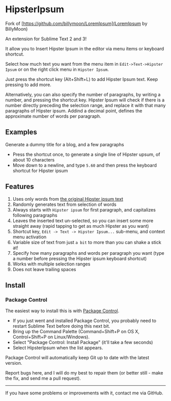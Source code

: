 # HipsterIpsum

Fork of [https://github.com/billymoon/LoremIpsum](LoremIpsum by BillyMoon)

An extension for Sublime Text 2 and 3!

It allow you to Insert Hipster Ipsum in the editor via menu items or keyboard shortcut.

Select how much text you want from the menu item in `Edit->Text->Hipster Ipsum` or on the right click menu in `Hipster Ipsum`.

Just press the shortcut key (Alt+Shift+L) to add Hipster Ipsum text. Keep pressing to add more.

Alternatively, you can also specify the number of paragraphs, by writing a number, and pressing the shortcut key. Hipster Ipsum will check if there is a number directly preceding the selection range, and replace it with that many paragraphs of Hipster ipsum. Addind a decimal point, defines the approximate number of words per paragraph.

## Examples

Generate a dummy title for a blog, and a few paragraphs

- Press the shortcut once, to generate a single line of Hipster upsum, of about 10 characters
- Move down to a newline, and type `5.60` and then press the keyboard shortcut for Hipster ipsum

## Features

1. Uses only words from [the original Hipster ipsum text](http://www.lipsum.com/)
2. Randomly generates text from selection of words
3. Always starts with `Hipster ipsum` for first paragraph, and capitalizes following paragraphs
4. Leaves the inserted text un-selected, so you can insert some more straight away (rapid tapping to get as much Hipster as you want)
5. Shortcut key, `Edit -> Text -> Hipster Ipsum...` sub-menu, and context menu activation
6. Variable size of text from just `a bit` to more than you can shake a stick at!
7. Specify how many paragraphs and words per paragraph you want (type a number before pressing the Hipster ipsum keyboard shortcut)
8. Works with multiple selection ranges
9. Does not leave trailing spaces

## Install

### Package Control

The easiest way to install this is with [Package Control](http://wbond.net/sublime\_packages/package\_control).

 * If you just went and installed Package Control, you probably need to restart Sublime Text before doing this next bit.
 * Bring up the Command Palette (Command+Shift+P on OS X, Control+Shift+P on Linux/Windows).
 * Select "Package Control: Install Package" (it'll take a few seconds)
 * Select HipsterIpsum when the list appears.

Package Control will automatically keep Git up to date with the latest version.

Report bugs here, and I will do my best to repair them (or better still - make the fix, and send me a pull request).

---

If you have some problems or improvements with it, contact me via GitHub.
